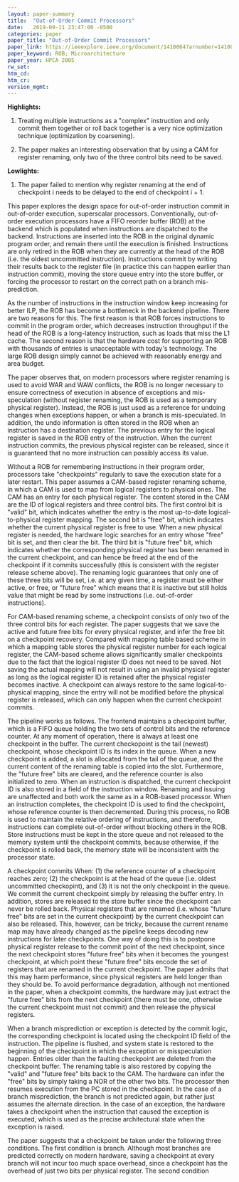 ```yaml
---
layout: paper-summary
title:  "Out-of-Order Commit Processors"
date:   2019-09-11 23:47:00 -0500
categories: paper
paper_title: "Out-of-Order Commit Processors"
paper_link: https://ieeexplore.ieee.org/document/1410064?arnumber=1410064&tag=1
paper_keyword: ROB; Microarchitecture
paper_year: HPCA 2005
rw_set: 
htm_cd: 
htm_cr: 
version_mgmt: 
---
```


**Highlights:**

1. Treating multiple instructions as a "complex" instruction and only commit them together or roll back together is 
   a very nice optimization technique (optimization by coarsening).

2. The paper makes an interesting observation that by using a CAM for register renaming, only two of the three control
   bits need to be saved.

**Lowlights:**

1. The paper failed to mention why register renaming at the end of checkpoint i needs to be delayed to the end of 
   checkpoint i + 1.

This paper explores the design space for out-of-order instruction commit in out-of-order execution, superscalar processors.
Conventionally, out-of-order execution processors have a FIFO reorder buffer (ROB) at the backend which is populated when 
instructions are dispatched to the backend. Instructions are inserted into the ROB in the original dynamic program order,
and remain there until the execution is finished. Instructions are only retired in the ROB when they are currently at the 
head of the ROB (i.e. the oldest uncommitted instruction). Instructions commit by writing their results back to the register 
file (in practice this can happen earlier than instruction commit), moving the store queue entry into the store buffer, or 
forcing the processor to restart on the correct path on a branch mis-prediction.

As the number of instructions in the instruction window keep increasing for better ILP, the ROB has become a bottleneck 
in the backend pipeline. There are two reasons for this. The first reason is that ROB forces instructions to commit 
in the program order, which decreases instruction throughput if the head of the ROB is a long-latency instruction,
such as loads that miss the L1 cache. The second reason is that the hardware cost for supporting an ROB with thousands
of entries is unacceptable with today's technology. The large ROB design simply cannot be achieved with reasonably 
energy and area budget.

The paper observes that, on modern processors where register renaming is used to avoid WAR and WAW conflicts, the ROB
is no longer necessary to ensure correctness of execution in absence of exceptions and mis-speculation (without register
renaming, the ROB is used as a temporary physical register). Instead, the ROB is just used as a reference for undoing changes
when exceptions happen, or when a branch is mis-speculated. In addition, the undo information is often stored in the 
ROB when an instruction has a destination register. The previous entry for the logical register is saved in the ROB
entry of the instruction. When the current instruction commits, the previous physical register can be released, since 
it is guaranteed that no more instruction can possibly access its value. 

Without a ROB for remembering instructions in their program order, processors take "checkpoints" regularly to save the 
execution state for a later restart. This paper assumes a CAM-based register renaming scheme, in which a CAM is used
to map from logical registers to physical ones. The CAM has an entry for each physical register. The content stored in the 
CAM are the ID of logical registers and three control bits. The first control bit is "valid" bit, which indicates whether
the entry is the most up-to-date logical-to-physical register mapping. The second bit is "free" bit, which indicates 
whether the current physical register is free to use. When a new physical register is needed, the hardware logic searches 
for an entry whose "free" bit is set, and then clear the bit. The third bit is "future free" bit, which indicates whether
the corresponding physical register has been renamed in the current checkpoint, and can hence be freed at the end of the 
checkpoint if it commits successfully (this is consistent with the register release scheme above). The renaming logic
guarantees that only one of these three bits will be set, i.e. at any given time, a register must be either active, or 
free, or "future free" which means that it is inactive but still holds value that might be read by some instructions 
(i.e. out-of-order instructions). 

For CAM-based renaming scheme, a checkpoint consists of only two of the three control bits for each register. The paper 
suggests that we save the active and future free bits for every physical register, and infer the free bit on a checkpoint 
recovery. Compared with mapping table based scheme in which a mapping table stores the physical register number for each
logical register, the CAM-based scheme allows significantly smaller checkpoints due to the fact that the logical register 
ID does not need to be saved. Not saving the actual mapping will not result in using an invalid physical register as long 
as the logical register ID is retained after the physical register becomes inactive. A checkpoint can always restore to 
the same logical-to-physical mapping, since the entry will not be modified before the physical register is released, which
can only happen when the current checkpoint commits. 

The pipeline works as follows. The frontend maintains a checkpoint buffer, which is a FIFO queue holding the two sets of 
control bits and the reference counter. At any moment of operation, there is always at least one checkpoint in the buffer. 
The current checkopoint is the tail (newest) checkpoint, whose checkpoint ID is its index in the queue. When a new 
checkpoint is added, a slot is allocated from the tail of the queue, and the current content of the renaming table is 
copied into the slot. Furthermore, the "future free" bits are cleared, and the reference counter is also initialized to 
zero. When an instruction is dispatched, the current checkpoint ID is also stored in a field of the instruction window. 
Renaming and issuing are unaffected and both work the same as in a ROB-based processor. When an instruction completes, the 
checkpoint ID is used to find the checkpoint, whose reference counter is then decremented. During this process, no ROB is 
used to maintain the relative ordering of instructions, and therefore, instructions can complete out-of-order without 
blocking others in the ROB. Store instructions must be kept in the store queue and not released to the memory system until 
the checkpoint commits, because otherwise, if the checkpoint is rolled back, the memory state will be inconsistent with 
the processor state.

A checkpoint commits When: (1) the reference counter of a checkpoint reaches zero; (2) the checkpoint is at the head of 
the queue (i.e. oldest uncommitted checkopint), and (3) it is not the only checkpoint in the queue. We commit the current 
checkpoint simply by releasing the buffer entry. In addition, stores are released to the store buffer since the checkpoint 
can never be rolled back. Physical registers that are renamed (i.e. whose "future free" bits are set in the current checkpoint) 
by the current checkpoint can also be released. This, however, can be tricky, because the current rename map may have 
already changed as the pipeline keeps decoding new instructions for later checkpoints. One way of doing this is to postpone
physical register release to the commit point of the next checkpoint, since the next checkpoint stores "future free"
bits when it becomes the youngest checkpoint, at which point these "future free" bits encode the set of registers that
are renamed in the current checkpoint. The paper admits that this may harm performance, since physical registers are held
longer than they should be. To avoid performance degradation, although not mentioned in the paper, when a checkpoint commits,
the hardware may just extract the "future free" bits from the next checkpoint (there must be one, otherwise the current 
checkpoint must not commit) and then release the physical registers.

When a branch misprediction or exception is detected by the commit logic, the corresponding checkpoint is located using 
the checkpoint ID field of the instruction. The pipeline is flushed, and system state is restored to the beginning of the 
checkpoint in which the exception or misspeculation happen. Entries older than the faulting checkpoint are deleted from 
the checkpoint buffer. The renaming table is also restored by copying the "valid" and "future free" bits back to the CAM.
The hardware can infer the "free" bits by simply taking a NOR of the other two bits. The processor then resumes execution
from the PC stored in the checkpoint. In the case of a branch misprediction, the branch is not predicted again, but rather
just assumes the alternate direction. In the case of an exception, the hardware takes a checkpoint when the instruction that
caused the exception is executed, which is used as the precise architectural state when the exception is raised.

The paper suggests that a checkpoint be taken under the following three conditions. The first condition is branch. Although
most branches are predicted correctly on modern hardware, saving a checkpoint at every branch will not incur too much space 
overhead, since a checkpoint has the overhead of just two bits per physical register. The second condition 